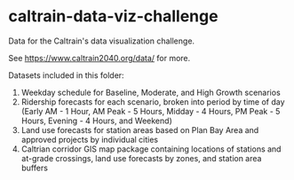 # caltrain-data-viz-challenge
Data for the Caltrain's data visualization challenge.

See https://www.caltrain2040.org/data/ for more.

Datasets included in this folder:

1. Weekday schedule for Baseline, Moderate, and High Growth scenarios
1. Ridership forecasts for each scenario, broken into period by time of day (Early AM - 1 Hour, AM Peak - 5 Hours, Midday - 4 Hours, PM Peak - 5 Hours, Evening - 4 Hours, and Weekend)
1. Land use forecasts for station areas based on Plan Bay Area and approved projects by individual cities
1. Caltrian corridor GIS map package containing locations of stations and at-grade crossings, land use forecasts by zones, and station area buffers

